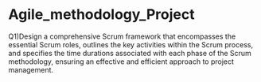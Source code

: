 # Agile_methodology_Project

Q1)Design a comprehensive Scrum framework that encompasses the
essential Scrum roles, outlines the key activities within the Scrum
process, and specifies the time durations associated with each phase
of the Scrum methodology, ensuring an effective and efficient
approach to project management.
